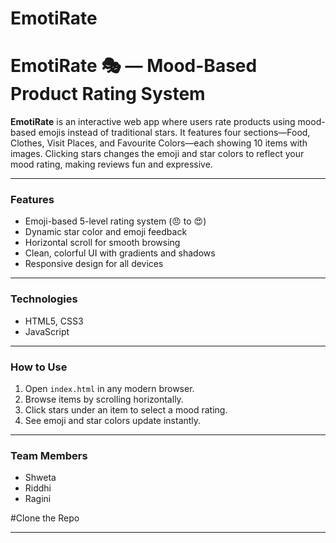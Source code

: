 # EmotiRate
# EmotiRate 🎭 — Mood-Based Product Rating System

**EmotiRate** is an interactive web app where users rate products using mood-based emojis instead of traditional stars. It features four sections—Food, Clothes, Visit Places, and Favourite Colors—each showing 10 items with images. Clicking stars changes the emoji and star colors to reflect your mood rating, making reviews fun and expressive.

---

### Features
- Emoji-based 5-level rating system (😠 to 😍)
- Dynamic star color and emoji feedback
- Horizontal scroll for smooth browsing
- Clean, colorful UI with gradients and shadows
- Responsive design for all devices

---

### Technologies
- HTML5, CSS3
- JavaScript

---

### How to Use
1. Open `index.html` in any modern browser.
2. Browse items by scrolling horizontally.
3. Click stars under an item to select a mood rating.
4. See emoji and star colors update instantly.

---

### Team Members
- Shweta 
- Riddhi
- Ragini   

#Clone the Repo

---
